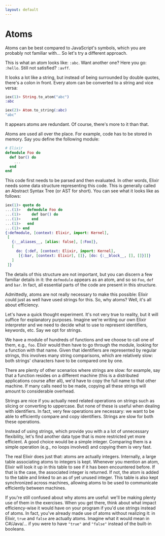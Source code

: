 ```yaml
---
layout: default
---
```

# Atoms

Atoms can be best compared to JavaScript's symbols,
which you are probably not familiar with... So let's try a different approach.

This is what an atom looks like: `:abc`.
Want another one? Here you go: `:hello`.
Still not satisfied? `:avff`.

It looks a lot like a string, but instead of being
surrounded by double quotes, there's a colon in front.
Every atom can be converted to a string and vice versa:

```elixir
iex(1)> String.to_atom("abc")
:abc

iex(2)> Atom.to_string(:abc)
"abc"
```

It appears atoms are redundant. Of course, there's more to it than that.

Atoms are used all over the place. For example, code has to be stored in memory.
Say you define the following module:

```elixir
# Elixir
defmodule Foo do
  def bar() do
    ...
  end
end
```

This code first needs to be parsed and then evaluated. In other words,
Elixir needs some data structure representing this code.
This is generally called an Abstract Syntax Tree (or AST for short).
You can see what it looks like as follows:

```elixir
iex(1)> quote do
...(1)>   defmodule Foo do
...(1)>     def bar() do
...(1)>     end
...(1)>   end
...(1)> end
{:defmodule, [context: Elixir, import: Kernel],
 [
   {:__aliases__, [alias: false], [:Foo]},
   [
     do: {:def, [context: Elixir, import: Kernel],
      [{:bar, [context: Elixir], []}, [do: {:__block__, [], []}]]}
   ]
 ]}
```

The details of this structure are not important, but you can
discern a few familiar details in it: the `defmodule` appears as an atom,
and so so `Foo`, `def` and `bar`. In fact, all essential parts
of the code are present in this structure.

Admittedly, atoms are not really necessary to make this possible: Elixir
could just as well have used strings for this. So, why atoms?
Well, it's all about efficiency.

Let's have a quick thought experiment. It's not very true to reality,
but it will suffice for explanatory purposes. Imagine we're writing
our own Elixir interpreter and we need to decide what to
use to represent identifiers, keywords, etc.
Say we opt for strings.

We have a module of hundreds of functions and we choose to call one of them, e.g., `foo`.
Elixir would then have to go through the module, looking for a function
with that name. Given that identifiers are represented by regular strings,
this involves many string comparisons, which are relatively slow:
both strings' characters have to be compared one by one.

There are plenty of other scenarios where strings are slow:
for example, say that a function resides on a different
machine (this is a distributed applications course after all),
we'd have to copy the full name to that other machine.
If many calls need to be made, copying all these strings
will amount to considerable overhead.

Strings are nice if you actually need related operations on strings
such as slicing or converting to uppercase. But none
of these is useful when dealing with identifiers. In fact, very
few operations are necessary: we want to be able to efficiently
compare and copy identifiers. Strings are slow for both these operations.

Instead of using strings, which provide you with a a lot
of unnecessary flexibility, let's find another data type
that is more restricted yet more efficient. A good choice would
be a simple integer. Comparing them is a simple operation (e.g., no loops involved)
and copying them is very fast.

The real Elixir does just that: atoms are actually integers.
Internally, a large table associating atoms to integers is kept.
Whenever you mention an atom, Elixir
will look it up in this table to see if it has been
encountered before. If that is the case, the associated integer
is returned. If not, the atom is added to the table and
linked to an as of yet unused integer. This table is also
kept synchronized across machines, allowing
atoms to be used to communicate efficiently between machines.

If you're still confused about why atoms are useful:
we'll be making plenty use of them in the exercises.
When you get there, think about what impact efficiency-wise it
would have on your program if you'd use strings instead of atoms.
In fact, you've already made use of atoms without realizing it:
in Elixir, `true` and `false` are actually atoms. Imagine
what it would mean in C#/Java/... if you were to have `"true"` and
`"false"` instead of the built-in booleans.
